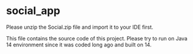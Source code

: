 # social_app

Please unzip the Social.zip file and import it to your IDE first.

This file contains the source code of this project. Please try to run on Java 14 environment since it was coded long ago and built on 14.

